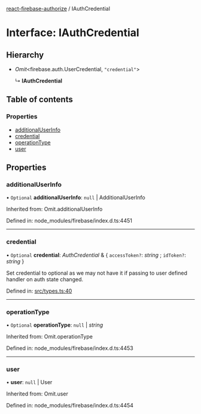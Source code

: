 [react-firebase-authorize](../README.md) / IAuthCredential

# Interface: IAuthCredential

## Hierarchy

- *Omit*<firebase.auth.UserCredential, ``"credential"``\>

  ↳ **IAuthCredential**

## Table of contents

### Properties

- [additionalUserInfo](iauthcredential.md#additionaluserinfo)
- [credential](iauthcredential.md#credential)
- [operationType](iauthcredential.md#operationtype)
- [user](iauthcredential.md#user)

## Properties

### additionalUserInfo

• `Optional` **additionalUserInfo**: ``null`` \| AdditionalUserInfo

Inherited from: Omit.additionalUserInfo

Defined in: node_modules/firebase/index.d.ts:4451

___

### credential

• `Optional` **credential**: *AuthCredential* & { `accessToken?`: *string* ; `idToken?`: *string*  }

Set credential to optional as we may not
have it if passing to user defined handler
on auth state changed.

Defined in: [src/types.ts:40](https://github.com/blujedis/react-firebase-authorize/blob/5f9ad13/src/types.ts#L40)

___

### operationType

• `Optional` **operationType**: ``null`` \| *string*

Inherited from: Omit.operationType

Defined in: node_modules/firebase/index.d.ts:4453

___

### user

• **user**: ``null`` \| User

Inherited from: Omit.user

Defined in: node_modules/firebase/index.d.ts:4454
